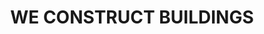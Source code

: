 ---
layout: ../../components/project.astro
service: "Paver"
title: "WE CONSTRUCT BUILDINGS"
time: "22 JANNUARY 2015"
image: "b1.jpg"
imageCarousel: "project-2.jpg"
direction: "Duis aute irure dolor in reprehenderit in voluptate velit esse cillum dolore eu fugiat nulla pariatur."
status: "Completed, 13 June 2020"
type: "Apartments"
location: "California, USA"
area: "1200 - 1400 Sq ft."

---